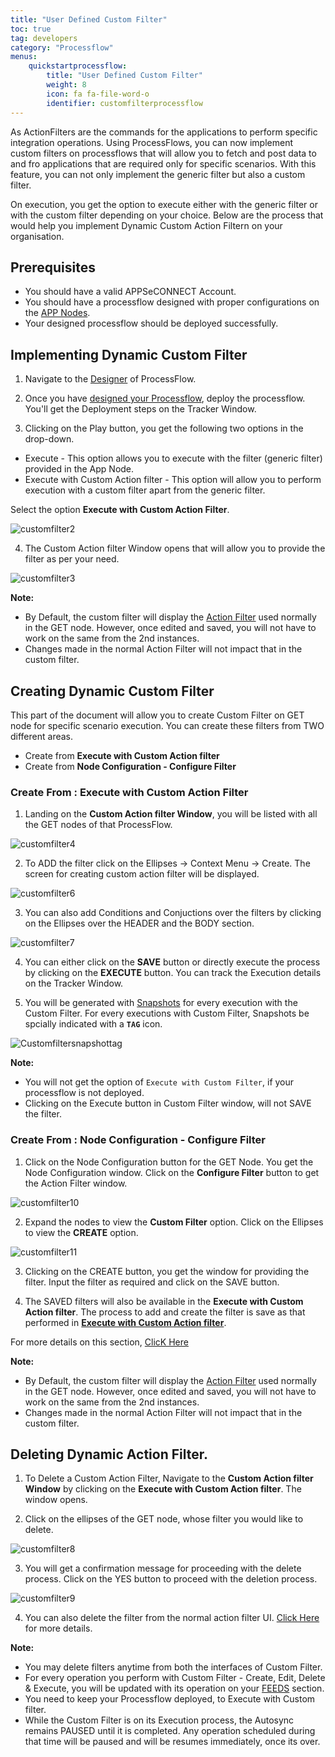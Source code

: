 ```yaml
---
title: "User Defined Custom Filter"
toc: true
tag: developers
category: "Processflow"
menus: 
    quickstartprocessflow:
        title: "User Defined Custom Filter"
        weight: 8
        icon: fa fa-file-word-o
        identifier: customfilterprocessflow
---
```


As ActionFilters are the commands for the applications to perform specific integration operations. Using ProcessFlows, you can now implement custom filters on processflows that will allow you to fetch and post data to and fro applications
that are required only for specific scenarios. With this feature, you can not only implement the generic filter but also a custom filter. 

On execution, you get the option to execute either with the generic filter or with the custom filter depending on your choice. Below are the process that would help you implement Dynamic Custom Action Filtern on your organisation.

## Prerequisites

- You should have a valid APPSeCONNECT Account.
- You should have a processflow designed with proper configurations on the [APP Nodes](/processflow/processflow-app/).
- Your designed processflow should be deployed successfully.

## Implementing Dynamic Custom Filter

1) Navigate to the [Designer](/processflow/designer-processflow/) of ProcessFlow.

2) Once you have [designed your Processflow](/processflow/creating-processflow/), deploy the processflow. You'll get the Deployment steps on the Tracker Window.

3) Clicking on the Play button, you get the following two options in the drop-down.

- Execute - This option allows you to execute with the filter (generic filter) provided in the App Node.
- Execute with Custom Action filter - This option will allow you to perform execution with a custom filter apart from the generic filter.

Select the option **Execute with Custom Action Filter**.

![customfilter2](\staticfiles\processflow\media\customfilter2.PNG)

4) The Custom Action filter Window opens that will allow you to provide the filter as per your need.

![customfilter3](\staticfiles\processflow\media\customfilter3.PNG)


**Note:**

- By Default, the custom filter will display the [Action Filter](/processflow/manage-actions-actionfilters-errorfilters/) used normally in the GET node. However, once edited and saved, you will not have to work on the same from the 2nd instances.  
- Changes made in the normal Action Filter will not impact that in the custom filter.

## Creating Dynamic Custom Filter

This part of the document will allow you to create Custom Filter on GET node for specific scenario execution. You can create these filters from TWO different areas.

- Create from **Execute with Custom Action filter**
- Create from **Node Configuration - Configure Filter**

### Create From : Execute with Custom Action Filter

1) Landing on the **Custom Action filter Window**, you will be listed with all the GET nodes of that ProcessFlow.

![customfilter4](\staticfiles\processflow\media\customfilter4.PNG)

2) To ADD the filter click on the Ellipses -> Context Menu -> Create. The screen for creating custom action filter will be displayed.

![customfilter6](\staticfiles\processflow\media\customfilter6.PNG)

3) You can also add Conditions and Conjuctions over the filters by clicking on the Ellipses over the HEADER and the BODY section.

![customfilter7](\staticfiles\processflow\media\customfilter7.PNG)

4) You can either click on the **SAVE** button or directly execute the process by clicking on the **EXECUTE**  button. You can track the Execution details on the Tracker Window.

5) You will be generated with [Snapshots](/processflow/snapshot-processflow/) for every execution with the Custom Filter. For every executions with Custom Filter, Snapshots be spcially indicated with a **`TAG`** icon.

![Customfiltersnapshottag](\staticfiles\processflow\media\customfiltersnapshottag.png)


**Note:**

- You will not get the option of `Execute with Custom Filter`, if your processflow is not deployed.
- Clicking on the Execute button in Custom Filter window, will not SAVE the filter.

### Create From : Node Configuration - Configure Filter

1) Click on the Node Configuration button for the GET Node. You get the Node Configuration window. Click on the **Configure Filter** button to get the Action Filter window.

![customfilter10](\staticfiles\processflow\media\customfilter10.PNG)

2) Expand the nodes to view the **Custom Filter** option. Click on the Ellipses to view the **CREATE** option.

![customfilter11](\staticfiles\processflow\media\customfilter11.PNG)

3) Clicking on the CREATE button, you get the window for providing the filter. Input the filter as required and click on the SAVE button.

4) The SAVED filters will also be available in the **Execute with Custom Action filter**. The process to add and create the filter is save as that performed in [**Execute with Custom Action filter**](/processflow/manage-actions-actionfilters-errorfilters/#working-with-custom-filter).

For more details on this section, [ClicK Here](/processflow/manage-actions-actionfilters-errorfilters/)


**Note:**

- By Default, the custom filter will display the [Action Filter](/processflow/manage-actions-actionfilters-errorfilters/) used normally in the GET node. However, once edited and saved, you will not have to work on the same from the 2nd instances.  
- Changes made in the normal Action Filter will not impact that in the custom filter.



## Deleting Dynamic Action Filter.

1) To Delete a Custom Action Filter, Navigate to the **Custom Action filter Window** by clicking on the **Execute with Custom Action filter**. The window opens.

2) Click on the ellipses of the GET node, whose filter you would like to delete.

![customfilter8](\staticfiles\processflow\media\customfilter8.PNG)

3) You will get a confirmation message for proceeding with the delete process. Click on the YES button to proceed with the deletion process.

![customfilter9](\staticfiles\processflow\media\customfilter9.PNG)

4) You can also delete the filter from the normal action filter UI. [Click Here](/processflow/manage-actions-actionfilters-errorfilters/#working-with-custom-filter) for more details.


**Note:**

- You may delete filters anytime from both the interfaces of Custom Filter.
- For every operation you perform with Custom Filter - Create, Edit, Delete & Execute, you will be updated with its operation on your [FEEDS](/accessing%20portal/accessing-portal/#feeds) section.
- You need to keep your Processflow deployed, to Execute with Custom filter.
- While the Custom Filter is on its Execution process, the Autosync remains PAUSED until it is completed. Any operation scheduled during that time will be paused and will be resumes immediately, once its over.